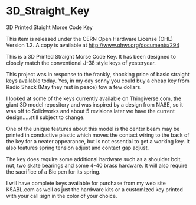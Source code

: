 # 3D_Straight_Key
3D Printed Staight Morse Code Key

This item is released under the CERN Open Hardware License (OHL) Version 1.2. A copy is available at http://www.ohwr.org/documents/294

This is a 3D Printed Straight Morse Code Key. It has been designed to closely match the conventional J-38 style keys of yesteryear. 

This project was in response to the frankly, shocking price of basic straight keys available today. Yes, in my day sonny you could buy a cheap key from Radio Shack (May they rest in peace) fow a few dollars. 

I looked at some of the keys currently available on Thingiverse.com, the giant 3D model repository and was inspired by a design from NA8E, so it was off to Solidworks and about 5 revisions later we have the current design.....still subject to change. 

One of the unique features about this model is the center beam may be printed in conductive plastic which moves the contact wiring to the back of the key for a neater appearance, but is not essential to get a working key. It also features spring tension adjust and contact gap adjust. 

The key does require some additional hardware such as a shoulder bolt, nut, two skate bearings and some 4-40 brass hardware. It will also require the sacrifice of a Bic pen for its spring. 

I will have complete keys available for purchase from my web site K5ABL.com as well as just the hardware kits or a customized key printed with your call sign in the color of your choice. 
